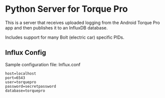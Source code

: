 Python Server for Torque Pro
============================

This is a server that receives uploaded logging from the Android Torque Pro app
and then publishes it to an InfluxDB database.

Includes support for many Bolt (electric car) specific PIDs.

Influx Config
-------------
Sample configuration file:
Influx.conf
```
host=localhost
port=6543
user=torquepro
password=secretpassword
database=torquepro
```
